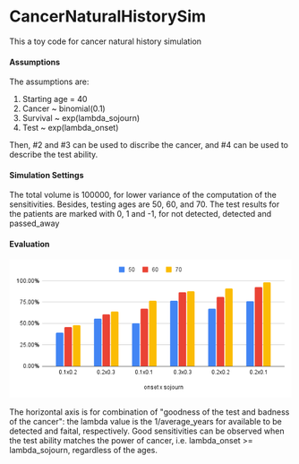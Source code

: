 # CancerNaturalHistorySim
This a toy code for cancer natural history simulation

#### Assumptions
The assumptions are:
1. Starting age = 40
2. Cancer ~ binomial(0.1)
3. Survival ~ exp(lambda_sojourn)
4. Test ~ exp(lambda_onset)

Then, #2 and #3 can be used to discribe the cancer, and #4 can be used to describe the test ability.

#### Simulation Settings
The total volume is 100000, for lower variance of the computation of the sensitivities.
Besides, testing ages are 50, 60, and 70.
The test results for the patients are marked with 0, 1 and -1, for not detected, detected and passed_away

#### Evaluation
![evaluation](https://github.com/ambipomyan/CancerNaturalHistorySim/blob/main/chart.png)

The horizontal axis is for combination of "goodness of the test and badness of the cancer": the lambda value is the 1/average_years for available to be detected and faital, respectively.
Good sensitivities can be observed when the test ability matches the power of cancer, i.e. lambda_onset >= lambda_sojourn, regardless of the ages.
